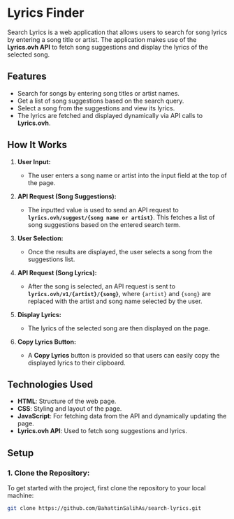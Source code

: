 # Lyrics Finder

Search Lyrics is a web application that allows users to search for song lyrics by entering a song title or artist. The application makes use of the **Lyrics.ovh API** to fetch song suggestions and display the lyrics of the selected song.

## Features

- Search for songs by entering song titles or artist names.
- Get a list of song suggestions based on the search query.
- Select a song from the suggestions and view its lyrics.
- The lyrics are fetched and displayed dynamically via API calls to **Lyrics.ovh**.

## How It Works

1. **User Input:**
    - The user enters a song name or artist into the input field at the top of the page.

2. **API Request (Song Suggestions):**
    - The inputted value is used to send an API request to **`lyrics.ovh/suggest/{song name or artist}`**. This fetches a list of song suggestions based on the entered search term.

3. **User Selection:**
    - Once the results are displayed, the user selects a song from the suggestions list.

4. **API Request (Song Lyrics):**
    - After the song is selected, an API request is sent to **`lyrics.ovh/v1/{artist}/{song}`**, where `{artist}` and `{song}` are replaced with the artist and song name selected by the user.

5. **Display Lyrics:**
    - The lyrics of the selected song are then displayed on the page.

6. **Copy Lyrics Button:**
    - A **Copy Lyrics** button is provided so that users can easily copy the displayed lyrics to their clipboard.

## Technologies Used

- **HTML**: Structure of the web page.
- **CSS**: Styling and layout of the page.
- **JavaScript**: For fetching data from the API and dynamically updating the page.
- **Lyrics.ovh API**: Used to fetch song suggestions and lyrics.

## Setup

### 1. Clone the Repository:

To get started with the project, first clone the repository to your local machine:

```bash
git clone https://github.com/BahattinSalihAs/search-lyrics.git
